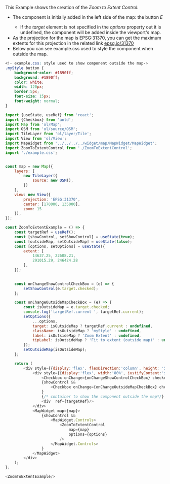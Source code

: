 <p>This Example shows the creation of the <i>Zoom to Extent Control</i>:</p>
<ul>
    <li>
        The component is initially added in the left side of 
        the map: the button <i>E</i>
    </li>
    <ul>
        <li>
            If the <i>target</i> element is not specified in
            the <i>options</i> property out it is undefined, 
            the component will be added inside the viewport's map.
        </li>
    </ul>
    <li>
        As the projection for the map is EPSG:31370, 
        you can get the maximum extents for this projection
        in the related link <a href="https://epsg.io/31370">
        epsg.io/31370</a>
    </li>
    <li>
        Below you can see example.css used to style the
        component when outside the map.
    </li>
</ul>

```css
<!- example.css: style used to show component outside the map->
.myStyle button {
    background-color: #1890ff;
    background: #1890ff;
    color: white;
    width: 120px;
    border:5px;
    font-size: 15px;
    font-weight: normal;
}
```

```js
import {useState, useRef} from 'react';
import {Checkbox} from 'antd';
import Map from 'ol/Map';
import OSM from 'ol/source/OSM';
import TileLayer from 'ol/layer/Tile';
import View from 'ol/View';
import MapWidget from '../../../../widget/map/MapWidget/MapWidget';
import ZoomToExtentControl from './ZoomToExtentControl';
import './example.css';


const map = new Map({
    layers: [
        new TileLayer({
            source: new OSM(),
        })
    ],
    view: new View({
        projection: 'EPSG:31370',
        center: [170000, 135000],
        zoom: 15
    }),
});

const ZoomToExtentExample = () => {
    const targetRef = useRef();
    const [showControl, setShowControl] = useState(true);
    const [outsideMap, setOutsideMap] = useState(false);
    const [options, setOptions] = useState({
        extent: [
            14637.25, 22608.21,
            291015.29, 246424.28
        ],
    });

    
    const onChangeShowControlCheckBox = (e) => {
        setShowControl(e.target.checked);
    };

    const onChangeOutsideMapCheckBox = (e) => {
        const isOutsideMap = e.target.checked;
        console.log('targetRef.current ', targetRef.current);
        setOptions({
            ...options,
            target: isOutsideMap ? targetRef.current : undefined,
            className: isOutsideMap ? 'myStyle' : undefined,
            label: isOutsideMap ? 'Zoom Extent' : undefined,
            tipLabel: isOutsideMap ? 'Fit to extent (outside map)' : undefined
        });
        setOutsideMap(isOutsideMap);
    };

    return (
        <div style={{display:'flex', flexDirection:'column', height: '500px', width: '100%', gap:5}}>
            <div style={{display:'flex', width:'80%', justifyContent:'space-between'}}>
                <Checkbox onChange={onChangeShowControlCheckBox} checked={showControl}>Show control</Checkbox>
                {showControl &&
                    <Checkbox onChange={onChangeOutsideMapCheckBox} checked={outsideMap}>Control outside map</Checkbox>
                }
                {/* container to show the component outside the map*/}
                <div  ref={targetRef}/> 
            </div>
            <MapWidget map={map}>
                {showControl &&
                    <MapWidget.Controls>
                        <ZoomToExtentControl 
                            map={map}
                            options={options}
                        />
                    </MapWidget.Controls>
                }
            </MapWidget>
        </div>
    );
};

<ZoomToExtentExample/>

```